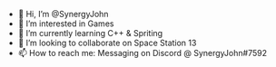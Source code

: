 - 👋 Hi, I’m @SynergyJohn
- 👀 I’m interested in Games
- 🌱 I’m currently learning C++ & Spriting
- 💞️ I’m looking to collaborate on Space Station 13
- 📫 How to reach me: Messaging on Discord @ SynergyJohn#7592

<!---
SynergyJohn/SynergyJohn is a ✨ special ✨ repository because its `README.md` (this file) appears on your GitHub profile.
You can click the Preview link to take a look at your changes.
--->
